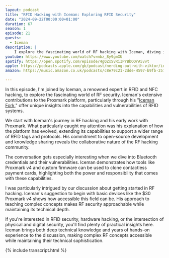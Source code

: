 ```yaml
---
layout: podcast
title: "RFID Hacking with Iceman: Exploring RFID Security"
date: "2024-09-22T00:00:00+01:00"
duration: 67
season: 1
episode: 21
guests:
  - Iceman
description: |
    I explore the fascinating world of RF hacking with Iceman, diving into everything from Bluetooth signal capture to mobile credential vulnerabilities. From Proxmark experimentation to practical applications, we unpack what makes RFID security both challenging and crucial.
youtube: https://www.youtube.com/watch?v=mbz_8y9gmXU
spotify: https://open.spotify.com/episode/4gQZxSvRiIPYBbOOrA5vvt
apple: https://podcasts.apple.com/gb/podcast/nerding-out-with-viktor/id1722663295?i=1000672119109
amazon: https://music.amazon.co.uk/podcasts/c8e79c21-2dde-4597-b9fb-257ecbc2bf29/episodes/b5ebeabf-800c-47f7-aec5-78bc4e11b854/nerding-out-with-viktor-rfid-hacking-with-iceman-exploring-the-intricacies-rfid-security

---
```


In this episode, I'm joined by Iceman, a renowned expert in RFID and NFC hacking, to explore the fascinating world of RF security. Iceman's extensive contributions to the Proxmark platform, particularly through his "[Iceman Fork](https://github.com/RfidResearchGroup/proxmark3)," offer unique insights into the capabilities and vulnerabilities of RFID systems.

We start with Iceman's journey in RF hacking and his early work with Proxmark. What particularly caught my attention was his explanation of how the platform has evolved, extending its capabilities to support a wider range of RFID tags and protocols. His commitment to open-source development and knowledge sharing reveals the collaborative nature of the RF hacking community.

The conversation gets especially interesting when we dive into Bluetooth credentials and their vulnerabilities. Iceman demonstrates how tools like Proxmark v4 and custom firmware can be used to clone contactless payment cards, highlighting both the power and responsibility that comes with these capabilities.

I was particularly intrigued by our discussion about getting started in RF hacking. Iceman's suggestion to begin with basic devices like the $30 Proxmark v4 shows how accessible this field can be. His approach to teaching complex concepts makes RF security approachable while maintaining its technical depth.

If you're interested in RFID security, hardware hacking, or the intersection of physical and digital security, you'll find plenty of practical insights here. Iceman brings both deep technical knowledge and years of hands-on experience to the discussion, making complex RF concepts accessible while maintaining their technical sophistication.

{% include transcript.html %}